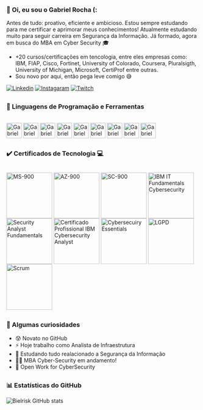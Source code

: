 ### 🎲 Oi, eu sou o Gabriel Rocha (:

Antes de tudo: proativo, eficiente e ambicioso. Estou sempre estudando para me certificar e aprimorar meus conhecimentos! Atualmente estudando muito para seguir carreira em Segurança da Informação. Já formado, agora em busca do MBA em Cyber Security 🎓
- +20 cursos/certificações em tencologia, entre eles empresas como: IBM, FIAP, Cisco, Fortinet, University of Colorado, Coursera, Pluralsigth, University of Michigan, Microsoft, CertiProf entre outras.
- Sou novo por aqui, então pega leve comigo 😅

[![Linkedin](https://img.shields.io/badge/LinkedIn-0077B5?style=for-the-badge&logo=linkedin&logoColor=white)](https://www.linkedin.com/in/gabriel-rocha-oliveira)
[![Instagaram](https://img.shields.io/badge/Instagram-E4405F?style=for-the-badge&logo=instagram&logoColor=white)](https://www.instagram.com/bielrochazl)
[![Twitch](https://img.shields.io/badge/Twitch-9146FF?style=for-the-badge&logo=twitch&logoColor=white)](https://www.twitch.tv/bielrisk)

##

### 🧰 Linguagens de Programação e Ferramentas

<div style="display: inline_block"><br/>
  <img align="center" alt="GabrielAzure" heigth="30" width="40" src="https://cdn.jsdelivr.net/gh/devicons/devicon/icons/azure/azure-original.svg" />
  <img align="center" alt="GabrielCanva" heigth="30" width="40" src="https://cdn.jsdelivr.net/gh/devicons/devicon/icons/canva/canva-original.svg">
  <img align="center" alt="GabrielJira" heigth="30" width="40" src="https://cdn.jsdelivr.net/gh/devicons/devicon/icons/jira/jira-original.svg" />
  <img align="center" alt="GabrielLinux" heigth="30" width="40" src="https://cdn.jsdelivr.net/gh/devicons/devicon/icons/linux/linux-original.svg" />
  <img align="center" alt="GabrielPython" heigth="30" width="40" src="https://cdn.jsdelivr.net/gh/devicons/devicon/icons/python/python-original.svg" />
  <img align="center" alt="GabrielForce" heigth="30" width="40" src="https://cdn.jsdelivr.net/gh/devicons/devicon/icons/salesforce/salesforce-original.svg" />
  <img align="center" alt="GabrielUbuntu" heigth="30" width="40" src="https://cdn.jsdelivr.net/gh/devicons/devicon/icons/ubuntu/ubuntu-plain.svg" />
  <img align="center" alt="GabrielGitHub" heigth="30" width="40" src="https://cdn.jsdelivr.net/gh/devicons/devicon/icons/github/github-original.svg" />
  <img align="center" alt="GabrielBash" heigth="30" width="40"src="https://cdn.jsdelivr.net/gh/devicons/devicon/icons/bash/bash-original.svg" />
                
</div>

##

### ✔️ Certificados de Tecnologia 💻

<div style="display: inline_block"><br/>
  <img align="center" heigth="100" width="120" alt="MS-900" src="https://images.credly.com/size/340x340/images/0c6d9839-f468-4adc-987d-5cfae4a9ee67/image.png" />
  <img align="center" heigth="100" width="120" alt="AZ-900" src="https://images.credly.com/size/340x340/images/be8fcaeb-c769-4858-b567-ffaaa73ce8cf/image.png" />
  <img align="center" heigth="100" width="120" alt="SC-900" src="https://images.credly.com/size/340x340/images/fc1352af-87fa-4947-ba54-398a0e63322e/security-compliance-and-identity-fundamentals-600x600.png" />
  <img align="center" heigth="100" width="120" alt="IBM IT Fundamentals Cybersecurity" src="https://images.credly.com/size/340x340/images/114ee3e0-902b-45df-b9d0-2f72a16386a8/IT_Fund_for_Cyber_Specialist.png" />
  <img align="center" heigth="100" width="120" alt="Security Analyst Fundamentals" src="https://images.credly.com/size/340x340/images/89fc0e9e-6da5-4146-b277-cd11c313123f/Security_Analyst_Fundamentals_Specialization.png" />
  <img align="center" heigth="100" width="120" alt="Certificado Profissional IBM Cybersecurity Analyst" src="https://images.credly.com/size/340x340/images/a850079a-75bb-41e1-adae-dedfabcf597c/Professional_Certificate_-_IBM_Cybersecurity_Analyst.png" />
  <img align="center" heigth="100" width="120" alt="Cybersecuiry Essentials" src="https://images.credly.com/size/340x340/images/054913b2-e271-49a2-a1a4-9bf1c1f9a404/CyberEssentials.png" />
  <img align="center" heigth="100" width="120" alt="LGPD" src="https://images.credly.com/size/340x340/images/9b597652-5359-4187-86dc-9eee5d779741/Fundamentos-Na-Lei-Geral-De-Prote%C3%A7%C3%A3o-De-Dados---LGPDF.png" />
  <img align="center" heigth="100" width="120" alt="Scrum" src="https://images.credly.com/size/340x340/images/3be57d7c-55de-4119-9ca9-738e20c0fae0/Scrum-Foundation-Professional-Certificate-SFPC-2021_.png" />
</div>

##

### 🧐 Algumas curiosidades
     
- 😰 Novato no GitHub
- ⚡ Hoje trabalho como Analista de Infraestrutura
- 🌱 Estudando tudo realacionado a Segurança da Informação
- 👨‍💻 MBA Cyber-Security em andamento!
- 🔎 Open Work for CyberSecurity

##

### 📊 Estatísticas do GitHub

![Bielrisk GitHub stats](https://github-readme-stats.vercel.app/api?username=bielrisk&show_icons=true&theme=radical)
